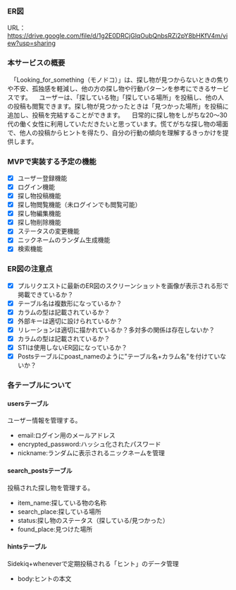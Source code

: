 ### ER図
URL： https://drive.google.com/file/d/1g2E0DRCjGlqOubQnbsRZi2pY8bHKfV4m/view?usp=sharing

### 本サービスの概要
　「Looking_for_something（モノドコ）」は、探し物が見つからないときの焦りや不安、孤独感を軽減し、他の方の探し物や行動パターンを参考にできるサービスです。
　ユーザーは、「探している物」「探している場所」を投稿し、他の人の投稿も閲覧できます。探し物が見つかったときは「見つかった場所」を投稿に追加し、投稿を完結することができます。
　日常的に探し物をしがちな20～30代の働く女性に利用していただきたいと思っています。慌てがちな探し物の場面で、他人の投稿からヒントを得たり、自分の行動の傾向を理解するきっかけを提供します。

### MVPで実装する予定の機能
- [x] ユーザー登録機能
- [x] ログイン機能
- [x] 探し物投稿機能
- [x] 探し物閲覧機能（未ログインでも閲覧可能）
- [x] 探し物編集機能
- [x] 探し物削除機能
- [x] ステータスの変更機能
- [x] ニックネームのランダム生成機能
- [x] 検索機能

### ER図の注意点
- [x] プルリクエストに最新のER図のスクリーンショットを画像が表示される形で掲載できているか？
- [x] テーブル名は複数形になっているか？
- [x] カラムの型は記載されているか？
- [x] 外部キーは適切に設けられているか？
- [x] リレーションは適切に描かれているか？多対多の関係は存在しないか？
- [x] カラムの型は記載されているか？
- [x] STIは使用しないER図になっているか？
- [x] Postsテーブルにpoast_nameのように"テーブル名+カラム名"を付けていないか？

### 各テーブルについて

#### usersテーブル
ユーザー情報を管理する。
- email:ログイン用のメールアドレス
- encrypted_password:ハッシュ化されたパスワード
- nickname:ランダムに表示されるニックネームを管理

#### search_postsテーブル
投稿された探し物を管理する。
- item_name:探している物の名称
- search_place:探している場所
- status:探し物のステータス（探している/見つかった）
- found_place:見つけた場所

#### hintsテーブル
Sidekiq+wheneverで定期投稿される「ヒント」のデータ管理
- body:ヒントの本文